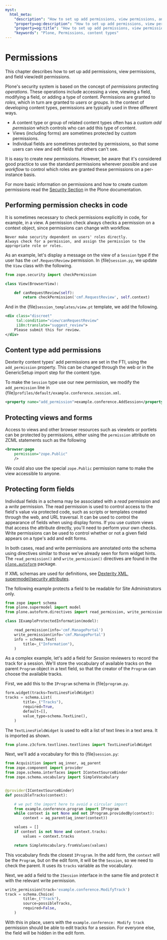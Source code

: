 ```yaml
---
myst:
  html_meta:
    "description": "How to set up add permissions, view permissions, and field view/edit permissions for Plone content types"
    "property=og:description": "How to set up add permissions, view permissions, and field view/edit permissions for Plone content types"
    "property=og:title": "How to set up add permissions, view permissions, and field view/edit permissions for Plone content types"
    "keywords": "Plone, Permissions, content types"
---
```


# Permissions

This chapter describes how to set up add permissions, view permissions, and field view/edit permissions.

Plone's security system is based on the concept of *permissions* protecting *operations*.
These operations include accessing a view, viewing a field, modifying a field, or adding a type of content.
Permissions are granted to *roles*, which in turn are granted to *users* or *groups*.
In the context of developing content types, permissions are typically used in three different ways.

-   A content type or group of related content types often has a custom *add permission* which controls who can add this type of content.
-   Views (including forms) are sometimes protected by custom permissions.
-   Individual fields are sometimes protected by permissions, so that some users can view and edit fields that others can't see.

It is easy to create new permissions.
However, be aware that it's considered good practice to use the standard permissions wherever possible and use *workflow* to control which roles are granted these permissions on a per-instance basis.

For more basic information on permissions and how to create custom permissions read the [Security Section](https://5.docs.plone.org/develop/plone/security/index.html) in the Plone documentation.


## Performing permission checks in code

It is sometimes necessary to check permissions explicitly in code, for example, in a view.
A permission check always checks a permission on a context object, since permissions can change with workflow.

```{note}
Never make security dependent on users' roles directly.
Always check for a permission, and assign the permission to the appropriate role or roles.
```

As an example, let's display a message on the view of a `Session` type if the user has the `cmf.RequestReview` permission.
In {file}`session.py`, we update the `View` class with the following.

```python
from zope.security import checkPermission

class View(BrowserView):

    def canRequestReview(self):
        return checkPermission('cmf.RequestReview', self.context)
```

And in the {file}`session_templates/view.pt` template, we add the following.

```xml
<div class="discreet"
     tal:condition="view/canRequestReview"
     i18n:translate="suggest_review">
    Please submit this for review.
</div>
```


## Content type add permissions

Dexterity content types' add permissions are set in the FTI, using the `add_permission` property.
This can be changed through the web or in the GenericSetup import step for the content type.

To make the `Session` type use our new permission, we modify the `add_permission` line in {file}`profiles/default/example.conference.session.xml`.

```xml
<property name="add_permission">example.conference.AddSession</property>
```


## Protecting views and forms

Access to views and other browser resources such as viewlets or portlets can be protected by permissions, either using the `permission` attribute on ZCML statements such as the following

```xml
<browser:page
    permission="zope.Public"
    />
```

We could also use the special `zope.Public` permission name to make the view accessible to anyone.


## Protecting form fields

Individual fields in a schema may be associated with a *read* permission and a *write* permission.
The read permission is used to control access to the field's value via protected code, such as scripts or templates created through the web, and URL traversal.
It can be used to control the appearance of fields when using display forms.
If you use custom views that access the attribute directly, you'll need to perform your own checks.
Write permissions can be used to control whether or not a given field appears on a type's add and edit forms.

In both cases, read and write permissions are annotated onto the schema using directives similar to those we've already seen for form widget hints.
The `read_permission()` and `write_permission()` directives are found in the [`plone.autoform`](https://pypi.org/project/plone.autoform/) package.

If XML schemas are used for definitions, see [Dexterity XML, supermodel/security attributes](https://5.docs.plone.org/external/plone.app.dexterity/docs/reference/dexterity-xml.html#supermodel-security-attributes).

The following example protects a field to be readable for Site Administrators only.

```python
from zope import schema
from plone.supermodel import model
from plone.autoform.directives import read_permission, write_permission

class IExampleProtectedInformation(model):

    read_permission(info='cmf.ManagePortal')
    write_permission(info='cmf.ManagePortal')
    info = schema.Text(
        title=_("Information"),
    )
```

As a complex example, let's add a field for *Session* reviewers to record the track for a session.
We'll store the vocabulary of available tracks on the parent `Program` object in a text field, so that the creator of the `Program` can choose the available tracks.

First, we add this to the `IProgram` schema in {file}`program.py`.

```python
form.widget(tracks=TextLinesFieldWidget)
tracks = schema.List(
        title=_("Tracks"),
        required=True,
        default=[],
        value_type=schema.TextLine(),
    )
```

The `TextLinesFieldWidget` is used to edit a list of text lines in a text area.
It is imported as shown.

```python
from plone.z3cform.textlines.textlines import TextLinesFieldWidget
```

Next, we'll add a vocabulary for this to {file}`session.py`:

```python
from Acquisition import aq_inner, aq_parent
from zope.component import provider
from zope.schema.interfaces import IContextSourceBinder
from zope.schema.vocabulary import SimpleVocabulary


@provider(IContextSourceBinder)
def possibleTracks(context):

    # we put the import here to avoid a circular import
    from example.conference.program import IProgram
    while context is not None and not IProgram.providedBy(context):
        context = aq_parent(aq_inner(context))

    values = []
    if context is not None and context.tracks:
        values = context.tracks

    return SimpleVocabulary.fromValues(values)
```

This vocabulary finds the closest `IProgram`.
In the add form, the `context` will be the `Program`, but on the edit form, it will be the `Session`, so we need to check the parent.
It uses its `tracks` variable as the vocabulary.

Next, we add a field to the `ISession` interface in the same file and protect it with the relevant write permission.

```python
write_permission(track='example.conference.ModifyTrack')
track = schema.Choice(
        title=_("Track"),
        source=possibleTracks,
        required=False,
    )
```

With this in place, users with the `example.conference: Modify track` permission should be able to edit tracks for a session.
For everyone else, the field will be hidden in the edit form.

